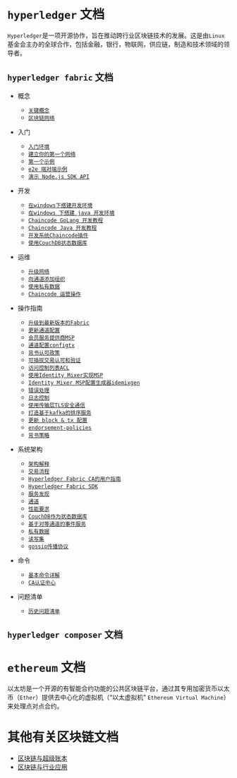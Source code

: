 # `hyperledger` 文档
`Hyperledger`是一项开源协作，旨在推动跨行业区块链技术的发展。这是由`Linux`基金会主办的全球合作，包括金融，银行，物联网，供应链，制造和技术领域的领导者。

## `hyperledger fabric` 文档
- 概念
    + [`关键概念`](./hyperledger/hyperledger%20fabric%20关键概念.md)
    + [`区块链网络`](./hyperledger/hyperledger%20fabric%20区块链网络.md) 

- 入门
    + [`入门环境`](./hyperledger/hyperledger%20fabric%20入门.md)
    + [`建立你的第一个网络`](./hyperledger/hyperledger%20fabric%20建立你的第一个网络.md)
    + [`第一个示例`](./hyperledger/hyperledger%20fabric%20第一个示例.md)
    + [`e2e 端对端示例`](./hyperledger/hyperledger%20fabric%20e2e%20端对端示例.md)
    + [`演示 Node.js SDK API`](./hyperledger/hyperledger%20fabric%20演示%20Node.js%20SDK%20API.md)

- 开发
    + [`在windows下搭建开发环境`](./hyperledger/在windows下搭建hyperledger%20fabric%20开发环境.md)
    + [`在windows 下搭建 java 开发环境`](./hyperledger/在windows%20下搭建hyperledger%20fabric%20java%20开发环境.md)
    + [`Chaincode GoLang 开发教程`](./hyperledger/hyperledger%20fabric%20Chaincode%20开发教程.md)
    + [`Chaincode Java 开发教程`](./hyperledger/hyperledger%20fabric%20Chaincode%20Java开发教程.md#)
    + [`开发系统Chaincode插件`](./hyperledger/hyperledger%20fabric%20开发系统链码插件.md)
    + [`使用CouchDB状态数据库`](./hyperledger/hyperledger%20fabric%20中使用CouchDB.md)

- 运维
    + [`升级网络`](./hyperledger/hyperledger%20fabric%20升级网络组建.md)
    + [`向通道添加组织`](./hyperledger/hyperledger%20fabric%20向通道添加组织.md)
    + [`使用私有数据`](./hyperledger/hyperledger%20fabric%20中使用私有数据.md)
    + [`Chaincode 运营操作`](./hyperledger/hyperledger%20fabric%20Chaincode%20运营操作.md)

- 操作指南
    + [`升级到最新版本的Fabric`](./hyperledger/hyperledger%20fabric%20升级网络组建.md)
    + [`更新通道配置`](./hyperledger/hyperledger%20fabric%20更新通道配置.md)
    + [`会员服务提供商MSP`](./hyperledger/hyperledger%20fabric%20会员服务提供商.md)
    + [`通道配置configtx`](./hyperledger/hyperledger%20fabric%20configtx通道配置.md)
    + [`背书认可政策`](./hyperledger/hyperledger%20fabric%20背书认可策略.md)
    + [`可插拔交易认可和验证`](./hyperledger/hyperledger%20fabric%20可插拔交易认可和验证.md)
    + [`访问控制列表ACL`](./hyperledger/hyperledger%20fabric%20访问控制列表.md)
    + [`使用Identity Mixer实现MSP`](./hyperledger/hyperledger%20fabric%20使用Identity%20Mixer实现MSP.md)
    + [`Identity Mixer MSP配置生成器idemixgen`](./hyperledger/hyperledger%20fabric%20使用Identity%20Mixer%20MSP配置生成器idemixgen.md)
    + [`错误处理`](./hyperledger/hyperledger%20fabric%20错误处理.md)
    + [`日志控制`](./hyperledger/hyperledger%20fabric%20日志控制.md)
    + [`使用传输层TLS安全通信`](./hyperledger/hyperledger%20fabric%20安全通信.md)
    + [`打造基于kafka的排序服务`](./hyperledger/hyperledger%20fabric%20打造基于kafka的排序服务.md)
    + [`更新 block & tx 配置`](./hyperledger/hyperledger%20fabric%20更新%20block%20&%20tx%20配置.md)
    + [`endorsement-policies`](./hyperledger/hyperledger%20fabric%20endorsement-policies.md)
    + [`背书策略`](./hyperledger/hyperledger%20fabric%20背书策略.md)

- 系统架构
    + [`架构解释`](./hyperledger/hyperledger%20fabric%20架构解释.md)
    + [`交易流程`](./hyperledger/hyperledger%20fabric%20交易流程.md)
    + [`Hyperledger Fabric CA的用户指南`](./hyperledger/hyperledger%20fabric%20CA认证中心.md)
    + [`Hyperledger Fabric SDK`](https://hyperledger-fabric.readthedocs.io/en/latest/fabric-sdks.html)
    + [`服务发现`](./hyperledger/hyperledger%20fabric%20服务发现.md)
    + [`通道`](./hyperledger/hyperledger%20fabric%20通道.md)
    + [`性能要求`](./hyperledger/hyperledger%20fabric%20性能要求.md)
    + [`CouchDB作为状态数据库`](./hyperledger/hyperledger%20fabric%20CouchDB作为状态数据库.md)
    + [`基于对等通道的事件服务`](./hyperledger/hyperledger%20fabric%20基于对等通道的事件服务.md)
    + [`私有数据`](./hyperledger/hyperledger%20fabric%20私有数据.md)
    + [`读写集`](./hyperledger/hyperledger%20fabric%20读写集.md)
    + [`gossip传播协议`](./hyperledger/hyperledger%20fabric%20gossip传播协议.md)
    
- 命令
    + [`基本命令详解`](./hyperledger/hyperledger%20fabric%20基本命令详解.md)
    + [`CA认证中心`](./hyperledger/hyperledger%20fabric%20CA认证中心.md)

- 问题清单
    + [`历史问题清单`](./hyperledger/hyperledger%20fabric%20历史遗留问题清单.md)


## `hyperledger composer` 文档
    
    
# `ethereum` 文档
以太坊是一个开源的有智能合约功能的公共区块链平台，通过其专用加密货币以太币（`Ether`）提供去中心化的虚拟机（“以太虚拟机” `Ethereum Virtual Machine`）来处理点对点合约。


# 其他有关区块链文档

+ [区块链与超级账本](./区块链与超级账本.md)
+ [区块链与行业应用](./区块链与行业应用.md)